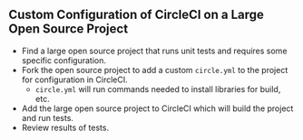 ## Custom Configuration of CircleCI on a Large Open Source Project

- Find a large open source project that runs unit tests and requires some specific configuration.
- Fork the open source project to add a custom `circle.yml` to the project for configuration in CircleCI.
  - `circle.yml` will run commands needed to install libraries for build, etc.
 - Add the large open source project to CircleCI which will build the project and run tests.
 - Review results of tests.
 
